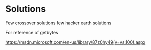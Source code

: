 # Solutions
Few crossover solutions few hacker earth solutions

For reference of getbytes

https://msdn.microsoft.com/en-us/library/87z0hy49(v=vs.100).aspx
